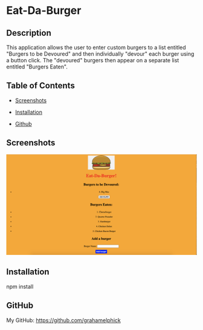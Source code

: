# Eat-Da-Burger

## Description
This application allows the user to enter custom burgers to a list entitled "Burgers to be Devoured" and then individually "devour" each burger using a button click. The "devoured" burgers then appear on a separate list entitled "Burgers Eaten".

## Table of Contents
* [Screenshots](#screenshots)

* [Installation](#installation)

* [Github](#github)

## Screenshots

<img src="./screenshots/new-burger.png" alt="screenshot of the working application">

## Installation
npm install

## GitHub
My GitHub: https://github.com/grahamelphick